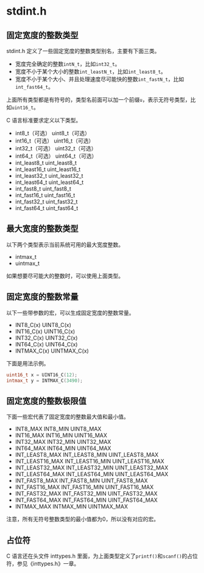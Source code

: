 # stdint.h

## 固定宽度的整数类型

stdint.h 定义了一些固定宽度的整数类型别名，主要有下面三类。

- 宽度完全确定的整数`intN_t`，比如`int32_t`。
- 宽度不小于某个大小的整数`int_leastN_t`，比如`int_least8_t`。
- 宽度不小于某个大小、并且处理速度尽可能快的整数`int_fastN_t`，比如`int_fast64_t`。

上面所有类型都是有符号的，类型名前面可以加一个前缀`u`，表示无符号类型，比如`uint16_t`。

C 语言标准要求定义以下类型。

- int8_t（可选）      uint8_t（可选）
- int16_t（可选）     uint16_t（可选）
- int32_t（可选）    uint32_t（可选）
- int64_t（可选）     uint64_t（可选）
- int_least8_t      uint_least8_t
- int_least16_t     uint_least16_t
- int_least32_t     uint_least32_t
- int_least64_t     uint_least64_t
- int_fast8_t       uint_fast8_t
- int_fast16_t      uint_fast16_t
- int_fast32_t      uint_fast32_t
- int_fast64_t      uint_fast64_t

## 最大宽度的整数类型

以下两个类型表示当前系统可用的最大宽度整数。

- intmax_t
- uintmax_t

如果想要尽可能大的整数时，可以使用上面类型。

## 固定宽度的整数常量

以下一些带参数的宏，可以生成固定宽度的整数常量。

- INT8_C(x)     UINT8_C(x)
- INT16_C(x)    UINT16_C(x)
- INT32_C(x)    UINT32_C(x)
- INT64_C(x)    UINT64_C(x)
- INTMAX_C(x)   UINTMAX_C(x)

下面是用法示例。

```c
uint16_t x = UINT16_C(12);
intmax_t y = INTMAX_C(3490);
```

## 固定宽度的整数极限值

下面一些宏代表了固定宽度的整数最大值和最小值。

- INT8_MAX           INT8_MIN           UINT8_MAX
- INT16_MAX          INT16_MIN          UINT16_MAX
- INT32_MAX          INT32_MIN          UINT32_MAX
- INT64_MAX          INT64_MIN          UINT64_MAX
- INT_LEAST8_MAX     INT_LEAST8_MIN     UINT_LEAST8_MAX
- INT_LEAST16_MAX    INT_LEAST16_MIN    UINT_LEAST16_MAX
- INT_LEAST32_MAX    INT_LEAST32_MIN    UINT_LEAST32_MAX
- INT_LEAST64_MAX    INT_LEAST64_MIN    UINT_LEAST64_MAX
- INT_FAST8_MAX      INT_FAST8_MIN      UINT_FAST8_MAX
- INT_FAST16_MAX     INT_FAST16_MIN     UINT_FAST16_MAX
- INT_FAST32_MAX     INT_FAST32_MIN     UINT_FAST32_MAX
- INT_FAST64_MAX     INT_FAST64_MIN     UINT_FAST64_MAX
- INTMAX_MAX         INTMAX_MIN         UINTMAX_MAX

注意，所有无符号整数类型的最小值都为0，所以没有对应的宏。

## 占位符

C 语言还在头文件 inttypes.h 里面，为上面类型定义了`printf()`和`scanf()`的占位符，参见《inttypes.h》一章。
